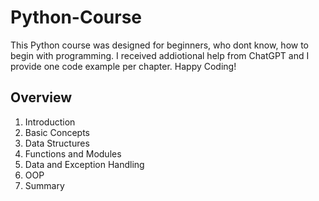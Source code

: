 # Python-Course
This Python course was designed for beginners, who dont know, how to begin with programming. I received addiotional help from ChatGPT and I provide one code example per chapter. Happy Coding!

## Overview
<ol>
    <li><a style="text-decoration:none" href="https://github.com/IllusiveCoder/Python-Course/blob/main/ChapterOne.md">Introduction</a></li>
    <li><a style="text-decoration:none" href="https://github.com/IllusiveCoder/Python-Course/blob/main/ChapterTwo.md">Basic Concepts</a></li>
    <li><a style="text-decoration:none" href="https://github.com/IllusiveCoder/Python-Course/blob/main/ChapterThree.md">Data Structures</a></li>
    <li><a style="text-decoration:none" href="https://github.com/IllusiveCoder/Python-Course/blob/main/ChapterFour.md">Functions and Modules</a></li>
    <li><a style="text-decoration:none" href="https://github.com/IllusiveCoder/Python-Course/blob/main/ChapterFive.md">Data and Exception Handling</a></li>
    <li><a style="text-decoration:none" href="https://github.com/IllusiveCoder/Python-Course/blob/main/ChapterSix.md">OOP</a></li>
    <li><a style="text-decoration:none" href="https://github.com/IllusiveCoder/Python-Course/blob/main/ChapterSeven.md">Summary</a></li>
</ol>